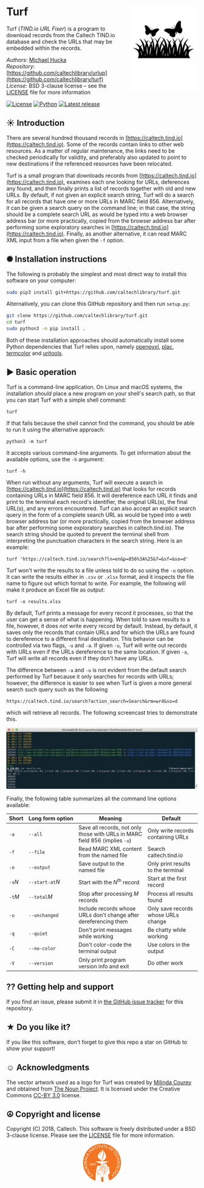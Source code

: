 Turf<img width="180px" align="right" src=".graphics/noun_231760_cc.svg">
====

Turf (_TIND.io URL Fixer_) is a program to download records from the Caltech TIND.io database and check the URLs that may be embedded within the records.

*Authors*:      [Michael Hucka](http://github.com/mhucka)<br>
*Repository*:   [https://github.com/caltechlibrary/urlup](https://github.com/caltechlibrary/turf)<br>
*License*:      BSD 3-clause license &ndash; see the [LICENSE](LICENSE) file for more information

[![License](https://img.shields.io/badge/License-BSD%203--Clause-blue.svg?style=flat-square)](https://choosealicense.com/licenses/bsd-3-clause)
[![Python](https://img.shields.io/badge/Python-3.4+-brightgreen.svg?style=flat-square)](http://shields.io)
[![Latest release](https://img.shields.io/badge/Latest_release-1.0.0-b44e88.svg?style=flat-square)](http://shields.io)

☀ Introduction
-----------------------------

There are several hundred thousand records in [https://caltech.tind.io](https://caltech.tind.io).  Some of the records contain links to other web resources.  As a matter of regular maintenance, the links need to be checked periodically for validity, and preferably also updated to point to new destinations if the referenced resources have been relocated.

Turf is a small program that downloads records from [https://caltech.tind.io](https://caltech.tind.io), examines each one looking for URLs, deferences any found, and then finally prints a list of records together with old and new URLs.  By default, if not given an explicit search string, Turf will do a search for all records that have one or more URLs in MARC field 856.  Alternatively, it can be given a search query on the command line; in that case, the string should be a complete search URL as would be typed into a web browser address bar (or more practically, copied from the browser address bar after performing some exploratory searches in [https://caltech.tind.io](https://caltech.tind.io).  Finally, as another alternative, it can read MARC XML input from a file when given the `-f` option.

✺ Installation instructions
---------------------------

The following is probably the simplest and most direct way to install this software on your computer:
```sh
sudo pip3 install git+https://github.com/caltechlibrary/turf.git
```

Alternatively, you can clone this GitHub repository and then run `setup.py`:
```sh
git clone https://github.com/caltechlibrary/turf.git
cd turf
sudo python3 -m pip install .
```

Both of these installation approaches should automatically install some Python dependencies that Turf relies upon, namely [openpyxl](https://pypi.org/project/openpyxl/), [plac](https://micheles.github.io/plac/), [termcolor](https://pypi.org/project/termcolor/) and [uritools](https://pypi.org/project/uritools/).

▶︎ Basic operation
------------------

Turf is a command-line application.  On Linux and macOS systems, the installation _should_ place a new program on your shell's search path, so that you can start Turf with a simple shell command:
```
turf
```

If that fails because the shell cannot find the command, you should be able to run it using the alternative approach:
```
python3 -m turf
```

It accepts various command-line arguments.  To get information about the available options, use the `-h` argument:
```
turf -h
```

When run without any arguments, Turf will execute a search in [https://caltech.tind.io](https://caltech.tind.io) that looks for records containing URLs in MARC field 856.  It will dereference each URL it finds and print to the terminal each record's identifier, the original URL(s), the final URL(s), and any errors encountered.  Turf can also accept an explicit search query in the form of a complete search URL as would be typed into a web browser address bar (or more practically, copied from the browser address bar after performing some exploratory searches in caltech.tind.io).  The search string should be quoted to prevent the terminal shell from interpreting the punctuation characters in the search string.  Here is an example:
```
turf 'https://caltech.tind.io/search?ln=en&p=856%3A%25&f=&sf=&so=d'
```

Turf won't write the results to a file unless told to do so using the `-o` option.  It can write the results either in `.csv` or `.xlsx` format, and it inspects the file name to figure out which format to write.  For example, the following will make it produce an Excel file as output:
```
turf -o results.xlsx
```

By default, Turf prints a message for every record it processes, so that the user can get a sense of what is happening.  When told to save results to a file, however, it does _not_ write every record by default.  Instead, by default, it saves only the records that contain URLs and for which the URLs are found to dereference to a different final destination.  This behavior can be controlled via two flags, `-u` and `-a`.  If given `-u`, Turf will write out records with URLs even if the URLs dereference to the same location.  If given `-a`, Turf will write all records even if they don't have any URLs.

The difference between `-a` and `-u` is not evident from the default search performed by Turf because it only searches for records with URLs; however, the difference is easier to see when Turf is given a more general search such query such as the following

```
https://caltech.tind.io/search?action_search=Search&rm=wrd&so=d
```

which will retrieve all records.  The following screencast tries to demonstrate this.

[![demo](.graphics/turf-asciinema.png)](https://asciinema.org/a/kFvuHPMX51zhc95P1zDeqrmjQ)


Finally, the following table summarizes all the command line options available:

| Short    | Long&nbsp;form&nbsp;option | Meaning | Default |
|----------|---------------|----------------------|---------|
| `-a`     | `--all`       | Save all records, not only those with URLs in MARC field 856 (implies `-u`) | Only write records containing URLs |
| `-f`     | `--file`      | Read MARC XML content from the named file | Search caltech.tind.io | 
| `-o`     | `--output`    | Save output to the named file | Only print results to the terminal |
| `-s`_N_  | `--start-at`_N_  | Start with the <i>N</i><sup>th</sup> record | Start at the first record |
| `-t`_M_  | `--total`_M_     | Stop after processing _M_ records | Process all results found |
| `-u`     | `--unchanged` | Include records whose URLs don't change after dereferencing them | Only save records whose URLs change |
| `-q`     | `--quiet`     | Don't print messages while working | Be chatty while working |
| `-C`     | `--no-color`  | Don't color-code the terminal output | Use colors in the output |
| `-V`     | `--version`   | Only print program version info and exit | Do other work |


⁇ Getting help and support
--------------------------

If you find an issue, please submit it in [the GitHub issue tracker](https://github.com/caltechlibrary/turf/issues) for this repository.

★ Do you like it?
------------------

If you like this software, don't forget to give this repo a star on GitHub to show your support!

☺ Acknowledgments
-----------------------

The vector artwork used as a logo for Turf was created by [Milinda Courey](https://thenounproject.com/milindacourey10/) and obtained from [The Noun Project](https://thenounproject.com/term/grass/231760/).  It is licensed under the Creative Commons [CC-BY 3.0](https://creativecommons.org/licenses/by/3.0/) license.

☮︎ Copyright and license
---------------------

Copyright (C) 2018, Caltech.  This software is freely distributed under a BSD 3-clause license.  Please see the [LICENSE](LICENSE) file for more information.
    
<div align="center">
  <a href="https://www.caltech.edu">
    <img width="100" height="100" src=".graphics/caltech-round.svg">
  </a>
</div>
